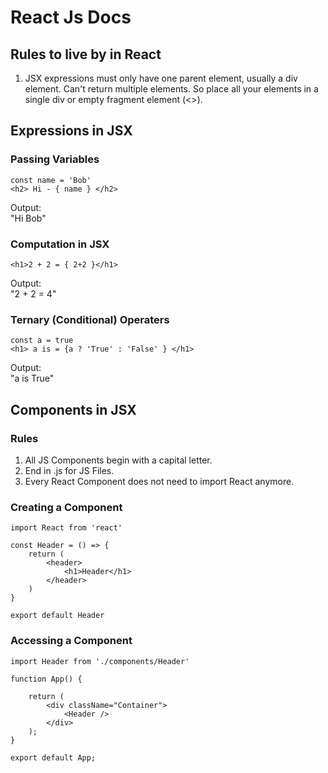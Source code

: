 # React Js Docs

## Rules to live by in React

1. JSX expressions must only have one parent element, usually a div element. Can't return multiple elements. So place all your elements in a single div or empty fragment element (<>).


## Expressions in JSX

### Passing Variables

`const name = 'Bob'`<br>
`<h2> Hi - { name } </h2>`

Output:<br>
"Hi Bob"

### Computation in JSX

`<h1>2 + 2 = { 2+2 }</h1>`

Output:<br>
"2 + 2 = 4"

### Ternary (Conditional) Operaters

`const a = true`<br>
`<h1> a is = {a ? 'True' : 'False' } </h1>`

Output:<br>
"a is True"

## Components in JSX

### Rules

1. All JS Components begin with a capital letter.
2. End in .js for JS Files.
3. Every React Component does not need to import React anymore.

### Creating a Component

```
import React from 'react'

const Header = () => {
	return (
		<header>
			<h1>Header</h1>
		</header>
	)
}

export default Header
```

### Accessing a Component

```
import Header from './components/Header'

function App() {

	return (
		<div className="Container">
			<Header />
		</div>
	);
}

export default App;
```


